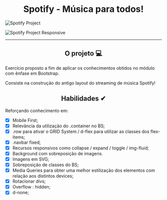 <div align="center"><h1>Spotify - Música para todos!</h1></div>

![Spotify Project](https://github.com/MariliaMSiqueira/Udemy-Desenvolvimento-WEB/blob/main/Bootstrap/12-Projeto-Spotify/assets/img/project-layout.gif)


![Spotify Project Responsive](https://github.com/MariliaMSiqueira/Udemy-Desenvolvimento-WEB/blob/main/Bootstrap/12-Projeto-Spotify/assets/img/responsive-project-layout.gif)


---

<div align="center"><h2>O projeto 💻</h2></div>

Exercício proposto a fim de aplicar os conhecimentos obtidos no módulo com ênfase em Bootstrap. <br>

Consiste na construção do antigo layout do streaming de música Spotify! <br>

<div align="center"><h2>Habilidades ✔</h2></div>

Reforçando conhecimento em:

 - [x] Mobile First;
 - [x] Relevância da utilização do .container no BS;
 - [x] .row para ativar o GRID System / d-flex para utilizar as classes dos flex-items;
 - [x] .navbar fixed;
 - [x] Recursos responsivos como collapse / expand / toggle / img-fluid;
 - [x] Background com sobreposição de imagens.
 - [x] Imagens em SVG;
 - [x] Sobreposição de classes do BS;
 - [x] Media Queries para obter uma melhor estilização dos elementos com relação aos distintos devices;
 - [x] Rotacionar divs;
 - [x] Overflow : hidden; 
 - [x] d-none;